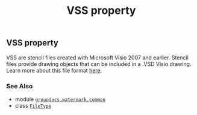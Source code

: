 ﻿---
title: VSS property
second_title: GroupDocs.Watermark for Python via .NET API References
description: 
type: docs
url: /python-net/groupdocs.watermark.common/filetype/vss/
is_root: false
weight: 480
---

## VSS property


VSS are stencil files created with Microsoft Visio 2007 and earlier. Stencil files provide drawing
objects that can be included in a .VSD Visio drawing. Learn more about this file format
[here](https://wiki.fileformat.com/image/vss/).

### See Also
* module [`groupdocs.watermark.common`](../../)
* class [`FileType`](/watermark/python-net/groupdocs.watermark.common/filetype)
